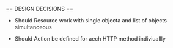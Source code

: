 == DESIGN DECISIONS ==

* Should Resource work with single objecta and list of objects simultanoeous

* Should Action be defined for aech HTTP method indiviuallly
